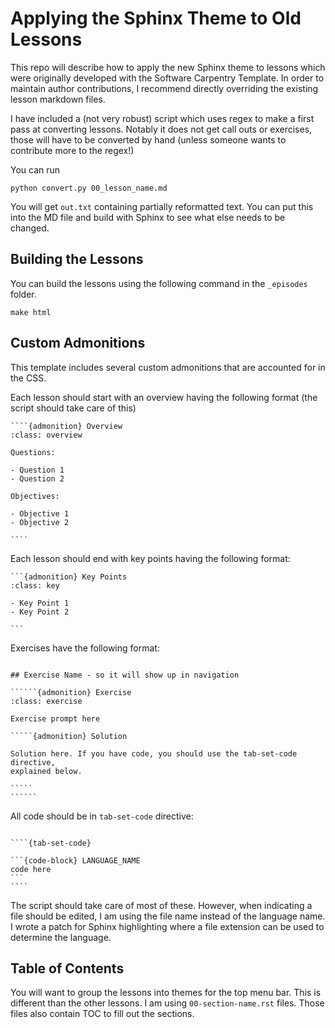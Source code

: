 # Applying the Sphinx Theme to Old Lessons

This repo will describe how to apply the new Sphinx theme to lessons which were originally developed with the Software Carpentry Template.
In order to maintain author contributions, I recommend directly overriding the existing lesson markdown files.

I have included a (not very robust) script which uses regex to make a first pass at converting lessons. 
Notably it does not get call outs or exercises, those will have to be converted by hand (unless someone wants to contribute more to the regex!)

You can run

```
python convert.py 00_lesson_name.md
```

You will get `out.txt` containing partially reformatted text. You can put this into the MD file and build with Sphinx to see what else needs to be changed.

## Building the Lessons

You can build the lessons using the following command in the `_episodes` folder.

```
make html
```

## Custom Admonitions

This template includes several custom admonitions that are accounted for in the CSS. 

Each lesson should start with an overview having the following format (the script should take care of this)

`````
````{admonition} Overview
:class: overview

Questions:

- Question 1
- Question 2

Objectives:

- Objective 1
- Objective 2

````

`````

Each lesson should end with key points having the following format:

``````
```{admonition} Key Points
:class: key

- Key Point 1
- Key Point 2

```
``````

Exercises have the following format:

```````

## Exercise Name - so it will show up in navigation

``````{admonition} Exercise
:class: exercise

Exercise prompt here

`````{admonition} Solution

Solution here. If you have code, you should use the tab-set-code directive, 
explained below.

`````
``````
```````

All code should be in `tab-set-code` directive:

``````

````{tab-set-code}

```{code-block} LANGUAGE_NAME
code here
```
````

``````

The script should take care of most of these. However, when indicating a file should be edited, I am using the file name instead of the language name. I wrote a patch for Sphinx highlighting where a file extension can be used to determine the language. 

## Table of Contents
You will want to group the lessons into themes for the top menu bar. 
This is different than the other lessons. 
I am using `00-section-name.rst` files. Those files also contain TOC to fill out the sections.

